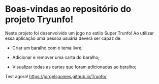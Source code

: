 # Boas-vindas ao repositório do projeto Tryunfo!

  Neste projeto foi desenvolvido um jogo no estilo Super Trunfo! Ao utilizar essa aplicação uma pessoa usuária deverá ser capaz de:

  * Criar um baralho com o tema livre;

  * Adicionar e remover uma carta do baralho;

  * Visualizar todas as cartas que foram adicionadas ao baralho;
  
  Test agora!
  https://jorgelsgomes.github.io/Trunfo/
